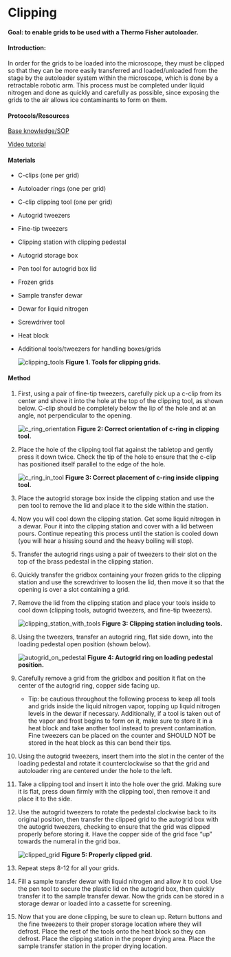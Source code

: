 # Clipping



#### Goal: to enable grids to be used with a Thermo Fisher autoloader.

#### Introduction:

In order for the grids to be loaded into the microscope, they must be clipped so that they can be more easily transferred and loaded/unloaded from the stage by the autoloader system within the microscope, which is done by a retractable robotic arm. This process must be completed under liquid nitrogen and done as quickly and carefully as possible, since exposing the grids to the air allows ice contaminants to form on them. 

#### Protocols/Resources

[Base knowledge/SOP](https://www.cryoemcenters.org/merit-badge/tfs-autogrid-clipping/grid-clipping-sop/)

[Video tutorial](https://drive.google.com/file/d/1dpESuZTEyutyKTKS-Qug6i3vzwtKytiZ/view)

#### Materials

- C-clips (one per grid)
- Autoloader rings (one per grid)
- C-clip clipping tool (one per grid)
- Autogrid tweezers
- Fine-tip tweezers
- Clipping station with clipping pedestal
- Autogrid storage box 
- Pen tool for autogrid box lid 
- Frozen grids 
- Sample transfer dewar
- Dewar for liquid nitrogen 
- Screwdriver tool 
- Heat block
- Additional tools/tweezers for handling boxes/grids

    ![clipping_tools](clipping_tools.png)
    **Figure 1. Tools for clipping grids.**

#### Method

1. First, using a pair of fine-tip tweezers, carefully pick up a c-clip from its center and shove it into the hole at the top of the clipping tool, as shown below. C-clip should be completely below the lip of the hole and at an angle, not perpendicular to the opening. 

    ![c_ring_orientation](c_ring_orientation.png)
    **Figure 2: Correct orientation of c-ring in clipping tool.**
    
2. Place the hole of the clipping tool flat against the tabletop and gently press it down twice. Check the tip of the hole to ensure that the c-clip has positioned itself parallel to the edge of the hole. 

    ![c_ring_in_tool](c_ring_in_tool.png)
    **Figure 3: Correct placement of c-ring inside clipping tool.**
    
3. Place the autogrid storage box inside the clipping station and use the pen tool to remove the lid and place it to the side within the station. 
4. Now you will cool down the clipping station. Get some liquid nitrogen in a dewar. Pour it into the clipping station and cover with a lid between pours. Continue repeating this process until the station is cooled down (you will hear a hissing sound and the heavy boiling will stop). 
5. Transfer the autogrid rings using a pair of tweezers to their slot on the top of the brass pedestal in the clipping station.
6. Quickly transfer the gridbox containing your frozen grids to the clipping station and use the screwdriver to loosen the lid, then move it so that the opening is over a slot containing a grid. 
7. Remove the lid from the clipping station and place your tools inside to cool down (clipping tools, autogrid tweezers, and fine-tip tweezers). 


    ![clipping_station_with_tools](clipping_station_with_tools.png)
    **Figure 3: Clipping station including tools.**

8. Using the tweezers, transfer an autogrid ring, flat side down, into the loading pedestal open position (shown below). 

    ![autogrid_on_pedestal](autogrid_on_pedestal.png)
    **Figure 4: Autogrid ring on loading pedestal position.**
    
9. Carefully remove a grid from the gridbox and position it flat on the center of the autogrid ring, copper side facing up.
    * Tip: be cautious throughout the following process to keep all tools and grids inside the liquid nitrogen vapor, topping up liquid nitrogen levels in the dewar if necessary. Additionally, if a tool is taken out of the vapor and frost begins to form on it, make sure to store it in a heat block and take another tool instead to prevent contamination. Fine tweezers can be placed on the counter and SHOULD NOT be stored in the heat block as this can bend their tips. 
10. Using the autogrid tweezers, insert them into the slot in the center of the loading pedestal and rotate it counterclockwise so that the grid and autoloader ring are centered under the hole to the left. 
11. Take a clipping tool and insert it into the hole over the grid. Making sure it is flat, press down firmly with the clipping tool, then remove it and place it to the side. 
12. Use the autogrid tweezers to rotate the pedestal clockwise back to its original position, then transfer the clipped grid to the autogrid box with the autogrid tweezers, checking to ensure that the grid was clipped properly before storing it. Have the copper side of the grid face “up” towards the numeral in the grid box.


    ![clipped_grid](clipped_grid.png)
    **Figure 5: Properly clipped grid.**

13. Repeat steps 8-12 for all your grids. 
14. Fill a sample transfer dewar with liquid nitrogen and allow it to cool. Use the pen tool to secure the plastic lid on the autogrid box, then quickly transfer it to the sample transfer dewar. Now the grids can be stored in a storage dewar or loaded into a cassette for screening. 
15. Now that you are done clipping, be sure to clean up. Return buttons and the fine tweezers to their proper storage location where they will defrost. Place the rest of the tools onto the heat block so they can defrost. Place the clipping station in the proper drying area. Place the sample transfer station in the proper drying location. 

